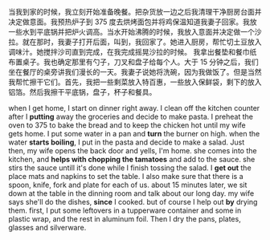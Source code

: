 当我到家的时候，我立刻开始准备晚餐。把杂货放一边之后我清理干净厨房台面并决定做意面。我预热炉子到 375 度去烘烤面包并将鸡保温知道我妻子回家。我放一些水到平底锅并把炉火调高。当水开始沸腾的时候，我放入意面并决定做一个沙拉。就在那时，我妻子打开后面，叫到，我回家了。她进入厨房，帮忙切土豆放入调味汁。她搅拌沙司直到完成，在我完成摇晃沙拉的时候。
我拿出餐垫和餐巾纸布置桌子。我也确定那里有勺子，刀叉和盘子给每个人。大于 15 分钟之后，我们坐在餐厅的桌旁讲我们漫长的一天。我妻子说她将洗碗，因为我做饭了。但是当然我帮忙擦干它们。首先，我把一些剩菜放入特百惠，一些放入保鲜袋，剩下的放入铝箔。然后我擦干平底锅，盘子，杯子和餐具。

when I get home, I start on dinner right away. I clean off the kitchen counter after I **putting** away the groceries and decide to make pasta. I preheat the oven to 375 to bake the bread and to keep the chicken hot until my wife gets home. I put some water in a pan and **turn** the burner on high. when the water **starts boiling**, I put in the pasta and decide to make a salad. Just then, my wife opens the back door and yells, I'm home. she comes into the kitchen, and **helps with chopping the tamatoes** and add to the sauce. she stirs the sauce untill it's done while I finish tossing the salad.
I **get out** the place mats and napkins to set the table. I also make sure that there is a spoon, knife, fork and plate for each of us. about 15 minutes later, we sit down at the table in the dinning room and talk about our long day. my wife says she'll do the dishes, **since** I cooked. but of course I help out **by** drying them. first, I put some leftovers in a tupperware container and some in plastic wrap, and the rest in aluminum foil. Then I dry the pans, plates, glasses and silverware.
